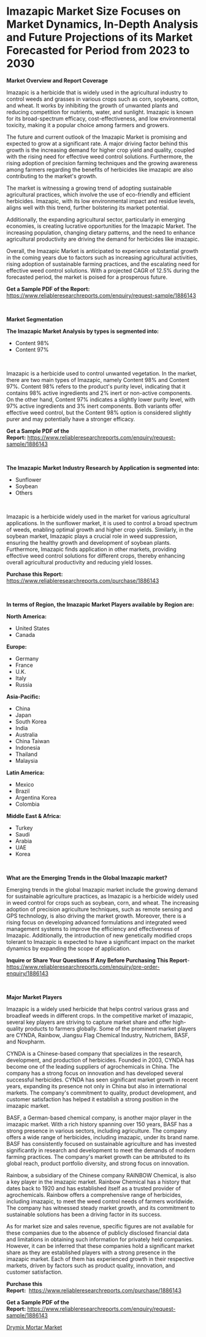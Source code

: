 <p><h1>Imazapic Market Size Focuses on Market Dynamics, In-Depth Analysis and Future Projections of its Market Forecasted for Period from 2023 to 2030</h1></p><p><strong>Market Overview and Report Coverage</strong></p>
<p><p>Imazapic is a herbicide that is widely used in the agricultural industry to control weeds and grasses in various crops such as corn, soybeans, cotton, and wheat. It works by inhibiting the growth of unwanted plants and reducing competition for nutrients, water, and sunlight. Imazapic is known for its broad-spectrum efficacy, cost-effectiveness, and low environmental toxicity, making it a popular choice among farmers and growers.</p><p>The future and current outlook of the Imazapic Market is promising and expected to grow at a significant rate. A major driving factor behind this growth is the increasing demand for higher crop yield and quality, coupled with the rising need for effective weed control solutions. Furthermore, the rising adoption of precision farming techniques and the growing awareness among farmers regarding the benefits of herbicides like imazapic are also contributing to the market's growth.</p><p>The market is witnessing a growing trend of adopting sustainable agricultural practices, which involve the use of eco-friendly and efficient herbicides. Imazapic, with its low environmental impact and residue levels, aligns well with this trend, further bolstering its market potential.</p><p>Additionally, the expanding agricultural sector, particularly in emerging economies, is creating lucrative opportunities for the Imazapic Market. The increasing population, changing dietary patterns, and the need to enhance agricultural productivity are driving the demand for herbicides like imazapic.</p><p>Overall, the Imazapic Market is anticipated to experience substantial growth in the coming years due to factors such as increasing agricultural activities, rising adoption of sustainable farming practices, and the escalating need for effective weed control solutions. With a projected CAGR of 12.5% during the forecasted period, the market is poised for a prosperous future.</p></p>
<p><strong>Get a Sample PDF of the Report:</strong> <a href="https://www.reliableresearchreports.com/enquiry/request-sample/1886143">https://www.reliableresearchreports.com/enquiry/request-sample/1886143</a></p>
<p>&nbsp;</p>
<p><strong>Market Segmentation</strong></p>
<p><strong>The Imazapic Market Analysis by types is segmented into:</strong></p>
<p><ul><li>Content 98%</li><li>Content 97%</li></ul></p>
<p>&nbsp;</p>
<p><p>Imazapic is a herbicide used to control unwanted vegetation. In the market, there are two main types of Imazapic, namely Content 98% and Content 97%. Content 98% refers to the product's purity level, indicating that it contains 98% active ingredients and 2% inert or non-active components. On the other hand, Content 97% indicates a slightly lower purity level, with 97% active ingredients and 3% inert components. Both variants offer effective weed control, but the Content 98% option is considered slightly purer and may potentially have a stronger efficacy.</p></p>
<p><strong>Get a Sample PDF of the Report:</strong>&nbsp;<a href="https://www.reliableresearchreports.com/enquiry/request-sample/1886143">https://www.reliableresearchreports.com/enquiry/request-sample/1886143</a></p>
<p>&nbsp;</p>
<p><strong>The Imazapic Market Industry Research by Application is segmented into:</strong></p>
<p><ul><li>Sunflower</li><li>Soybean</li><li>Others</li></ul></p>
<p>&nbsp;</p>
<p><p>Imazapic is a herbicide widely used in the market for various agricultural applications. In the sunflower market, it is used to control a broad spectrum of weeds, enabling optimal growth and higher crop yields. Similarly, in the soybean market, Imazapic plays a crucial role in weed suppression, ensuring the healthy growth and development of soybean plants. Furthermore, Imazapic finds application in other markets, providing effective weed control solutions for different crops, thereby enhancing overall agricultural productivity and reducing yield losses.</p></p>
<p><strong>Purchase this Report:</strong>&nbsp; <a href="https://www.reliableresearchreports.com/purchase/1886143">https://www.reliableresearchreports.com/purchase/1886143</a></p>
<p>&nbsp;</p>
<p><strong>In terms of Region, the Imazapic Market Players available by Region are:</strong></p>
<p>
    <p> <strong> North America: </strong>
        <ul>
            <li>United States</li>
            <li>Canada</li>
        </ul>
        </p> 
    <p> <strong> Europe: </strong>
        <ul>
            <li>Germany</li>
            <li>France</li>
            <li>U.K.</li>
            <li>Italy</li>
            <li>Russia</li>
        </ul>
        </p> 
    <p> <strong> Asia-Pacific: </strong>
        <ul>
            <li>China</li>
            <li>Japan</li>
            <li>South Korea</li>
            <li>India</li>
            <li>Australia</li>
            <li>China Taiwan</li>
            <li>Indonesia</li>
            <li>Thailand</li>
            <li>Malaysia</li>
        </ul>
        </p> 
    <p> <strong> Latin America: </strong>
        <ul>
            <li>Mexico</li>
            <li>Brazil</li>
            <li>Argentina Korea</li>
            <li>Colombia</li>
        </ul>
        </p> 
    <p> <strong> Middle East & Africa: </strong>
        <ul>
            <li>Turkey</li>
            <li>Saudi</li>
            <li>Arabia</li>
            <li>UAE</li>
            <li>Korea</li>
        </ul>
    </p>
    </p>
<p>&nbsp;</p>
<p><strong>What are the Emerging Trends in the Global Imazapic market?</strong></p>
<p><p>Emerging trends in the global Imazapic market include the growing demand for sustainable agriculture practices, as Imazapic is a herbicide widely used in weed control for crops such as soybean, corn, and wheat. The increasing adoption of precision agriculture techniques, such as remote sensing and GPS technology, is also driving the market growth. Moreover, there is a rising focus on developing advanced formulations and integrated weed management systems to improve the efficiency and effectiveness of Imazapic. Additionally, the introduction of new genetically modified crops tolerant to Imazapic is expected to have a significant impact on the market dynamics by expanding the scope of application.</p></p>
<p><strong>Inquire or Share Your Questions If Any Before Purchasing This Report</strong>- <a href="https://www.reliableresearchreports.com/enquiry/pre-order-enquiry/1886143">https://www.reliableresearchreports.com/enquiry/pre-order-enquiry/1886143</a></p>
<p>&nbsp;</p>
<p><strong>Major Market Players</strong></p>
<p><p>Imazapic is a widely used herbicide that helps control various grass and broadleaf weeds in different crops. In the competitive market of imazapic, several key players are striving to capture market share and offer high-quality products to farmers globally. Some of the prominent market players are CYNDA, Rainbow, Jiangsu Flag Chemical Industry, Nutrichem, BASF, and Novpharm.</p><p>CYNDA is a Chinese-based company that specializes in the research, development, and production of herbicides. Founded in 2003, CYNDA has become one of the leading suppliers of agrochemicals in China. The company has a strong focus on innovation and has developed several successful herbicides. CYNDA has seen significant market growth in recent years, expanding its presence not only in China but also in international markets. The company's commitment to quality, product development, and customer satisfaction has helped it establish a strong position in the imazapic market.</p><p>BASF, a German-based chemical company, is another major player in the imazapic market. With a rich history spanning over 150 years, BASF has a strong presence in various sectors, including agriculture. The company offers a wide range of herbicides, including imazapic, under its brand name. BASF has consistently focused on sustainable agriculture and has invested significantly in research and development to meet the demands of modern farming practices. The company's market growth can be attributed to its global reach, product portfolio diversity, and strong focus on innovation.</p><p>Rainbow, a subsidiary of the Chinese company RAINBOW Chemical, is also a key player in the imazapic market. Rainbow Chemical has a history that dates back to 1920 and has established itself as a trusted provider of agrochemicals. Rainbow offers a comprehensive range of herbicides, including imazapic, to meet the weed control needs of farmers worldwide. The company has witnessed steady market growth, and its commitment to sustainable solutions has been a driving factor in its success.</p><p>As for market size and sales revenue, specific figures are not available for these companies due to the absence of publicly disclosed financial data and limitations in obtaining such information for privately held companies. However, it can be inferred that these companies hold a significant market share as they are established players with a strong presence in the imazapic market. Each of them has experienced growth in their respective markets, driven by factors such as product quality, innovation, and customer satisfaction.</p></p>
<p><strong>Purchase this Report:</strong>&nbsp;&nbsp;<a href="https://www.reliableresearchreports.com/purchase/1886143">https://www.reliableresearchreports.com/purchase/1886143</a></p>
<p></p>
<p><strong>Get a Sample PDF of the Report:</strong>&nbsp;<a href="https://www.reliableresearchreports.com/enquiry/request-sample/1886143">https://www.reliableresearchreports.com/enquiry/request-sample/1886143</a></p>
<p><p><a href="https://github.com/RickHolmes3/Market-Research-Report-List-2/blob/main/drymix-mortar-market.md">Drymix Mortar Market</a></p></p>